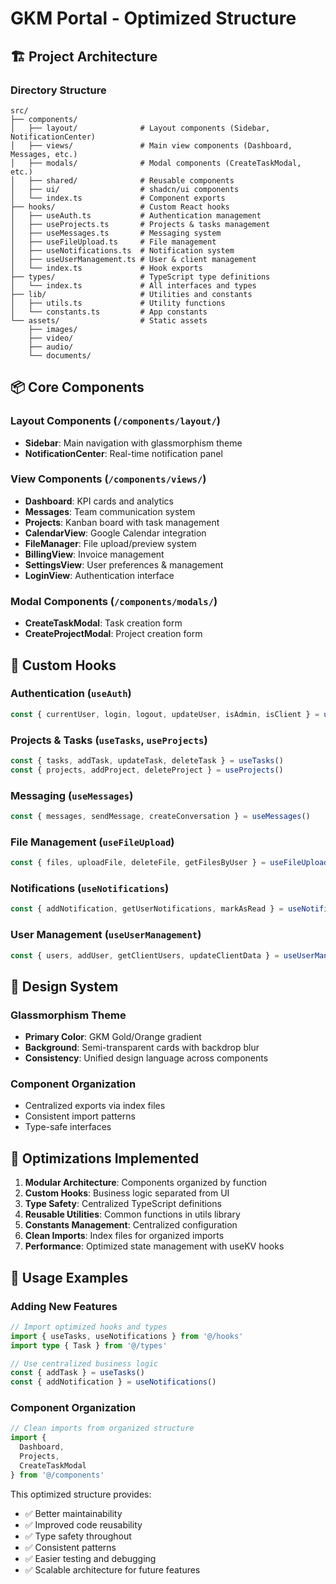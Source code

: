 # GKM Portal - Optimized Structure

## 🏗️ Project Architecture

### Directory Structure
```
src/
├── components/
│   ├── layout/              # Layout components (Sidebar, NotificationCenter)
│   ├── views/               # Main view components (Dashboard, Messages, etc.)
│   ├── modals/              # Modal components (CreateTaskModal, etc.)
│   ├── shared/              # Reusable components
│   ├── ui/                  # shadcn/ui components
│   └── index.ts             # Component exports
├── hooks/                   # Custom React hooks
│   ├── useAuth.ts           # Authentication management
│   ├── useProjects.ts       # Projects & tasks management
│   ├── useMessages.ts       # Messaging system
│   ├── useFileUpload.ts     # File management
│   ├── useNotifications.ts  # Notification system
│   ├── useUserManagement.ts # User & client management
│   └── index.ts             # Hook exports
├── types/                   # TypeScript type definitions
│   └── index.ts             # All interfaces and types
├── lib/                     # Utilities and constants
│   ├── utils.ts             # Utility functions
│   └── constants.ts         # App constants
└── assets/                  # Static assets
    ├── images/
    ├── video/
    ├── audio/
    └── documents/
```

## 📦 Core Components

### Layout Components (`/components/layout/`)
- **Sidebar**: Main navigation with glassmorphism theme
- **NotificationCenter**: Real-time notification panel

### View Components (`/components/views/`)
- **Dashboard**: KPI cards and analytics
- **Messages**: Team communication system
- **Projects**: Kanban board with task management
- **CalendarView**: Google Calendar integration
- **FileManager**: File upload/preview system
- **BillingView**: Invoice management
- **SettingsView**: User preferences & management
- **LoginView**: Authentication interface

### Modal Components (`/components/modals/`)
- **CreateTaskModal**: Task creation form
- **CreateProjectModal**: Project creation form

## 🎣 Custom Hooks

### Authentication (`useAuth`)
```typescript
const { currentUser, login, logout, updateUser, isAdmin, isClient } = useAuth()
```

### Projects & Tasks (`useTasks`, `useProjects`)
```typescript
const { tasks, addTask, updateTask, deleteTask } = useTasks()
const { projects, addProject, deleteProject } = useProjects()
```

### Messaging (`useMessages`)
```typescript
const { messages, sendMessage, createConversation } = useMessages()
```

### File Management (`useFileUpload`)
```typescript
const { files, uploadFile, deleteFile, getFilesByUser } = useFileUpload()
```

### Notifications (`useNotifications`)
```typescript
const { addNotification, getUserNotifications, markAsRead } = useNotifications()
```

### User Management (`useUserManagement`)
```typescript
const { users, addUser, getClientUsers, updateClientData } = useUserManagement()
```

## 🎨 Design System

### Glassmorphism Theme
- **Primary Color**: GKM Gold/Orange gradient
- **Background**: Semi-transparent cards with backdrop blur
- **Consistency**: Unified design language across components

### Component Organization
- Centralized exports via index files
- Consistent import patterns
- Type-safe interfaces

## 🔧 Optimizations Implemented

1. **Modular Architecture**: Components organized by function
2. **Custom Hooks**: Business logic separated from UI
3. **Type Safety**: Centralized TypeScript definitions
4. **Reusable Utilities**: Common functions in utils library
5. **Constants Management**: Centralized configuration
6. **Clean Imports**: Index files for organized imports
7. **Performance**: Optimized state management with useKV hooks

## 🚀 Usage Examples

### Adding New Features
```typescript
// Import optimized hooks and types
import { useTasks, useNotifications } from '@/hooks'
import type { Task } from '@/types'

// Use centralized business logic
const { addTask } = useTasks()
const { addNotification } = useNotifications()
```

### Component Organization
```typescript
// Clean imports from organized structure
import { 
  Dashboard, 
  Projects, 
  CreateTaskModal 
} from '@/components'
```

This optimized structure provides:
- ✅ Better maintainability
- ✅ Improved code reusability
- ✅ Type safety throughout
- ✅ Consistent patterns
- ✅ Easier testing and debugging
- ✅ Scalable architecture for future features